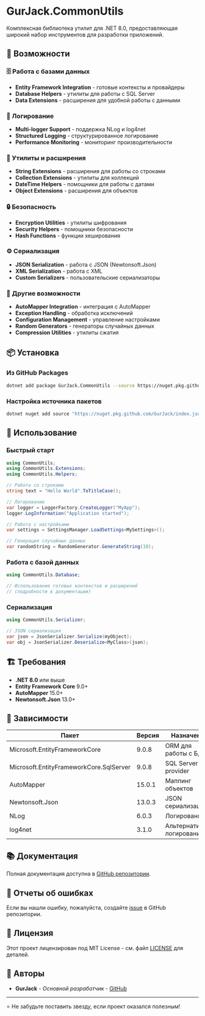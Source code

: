 # GurJack.CommonUtils

Комплексная библиотека утилит для .NET 8.0, предоставляющая широкий набор инструментов для разработки приложений.

## 🚀 Возможности

### 🗄️ Работа с базами данных
- **Entity Framework Integration** - готовые контексты и провайдеры
- **Database Helpers** - утилиты для работы с SQL Server
- **Data Extensions** - расширения для удобной работы с данными

### 📝 Логирование
- **Multi-logger Support** - поддержка NLog и log4net
- **Structured Logging** - структурированное логирование
- **Performance Monitoring** - мониторинг производительности

### 🔧 Утилиты и расширения
- **String Extensions** - расширения для работы со строками
- **Collection Extensions** - утилиты для коллекций
- **DateTime Helpers** - помощники для работы с датами
- **Object Extensions** - расширения для объектов

### 🔒 Безопасность
- **Encryption Utilities** - утилиты шифрования
- **Security Helpers** - помощники безопасности
- **Hash Functions** - функции хеширования

### ⚙️ Сериализация
- **JSON Serialization** - работа с JSON (Newtonsoft.Json)
- **XML Serialization** - работа с XML
- **Custom Serializers** - пользовательские сериализаторы

### 🎯 Другие возможности
- **AutoMapper Integration** - интеграция с AutoMapper
- **Exception Handling** - обработка исключений
- **Configuration Management** - управление настройками
- **Random Generators** - генераторы случайных данных
- **Compression Utilities** - утилиты сжатия

## 📦 Установка

### Из GitHub Packages
```bash
dotnet add package GurJack.CommonUtils --source https://nuget.pkg.github.com/GurJack/index.json
```

### Настройка источника пакетов
```bash
dotnet nuget add source "https://nuget.pkg.github.com/GurJack/index.json" --name "GitHub Packages" --username "GurJack" --password "YOUR_GITHUB_TOKEN" --store-password-in-clear-text
```

## 🔧 Использование

### Быстрый старт
```csharp
using CommonUtils;
using CommonUtils.Extensions;
using CommonUtils.Helpers;

// Работа со строками
string text = "Hello World".ToTitleCase();

// Логирование
var logger = LoggerFactory.CreateLogger("MyApp");
logger.LogInformation("Application started");

// Работа с настройками
var settings = SettingsManager.LoadSettings<MySettings>();

// Генерация случайных данных
var randomString = RandomGenerator.GenerateString(10);
```

### Работа с базой данных
```csharp
using CommonUtils.Database;

// Использование готовых контекстов и расширений
// (подробности в документации)
```

### Сериализация
```csharp
using CommonUtils.Serializer;

// JSON сериализация
var json = JsonSerializer.Serialize(myObject);
var obj = JsonSerializer.Deserialize<MyClass>(json);
```

## 🏗️ Требования

- **.NET 8.0** или выше
- **Entity Framework Core** 9.0+
- **AutoMapper** 15.0+
- **Newtonsoft.Json** 13.0+

## 🤝 Зависимости

| Пакет | Версия | Назначение |
|-------|--------|------------|
| Microsoft.EntityFrameworkCore | 9.0.8 | ORM для работы с БД |
| Microsoft.EntityFrameworkCore.SqlServer | 9.0.8 | SQL Server provider |
| AutoMapper | 15.0.1 | Маппинг объектов |
| Newtonsoft.Json | 13.0.3 | JSON сериализация |
| NLog | 6.0.3 | Логирование |
| log4net | 3.1.0 | Альтернативное логирование |

## 📚 Документация

Полная документация доступна в [GitHub репозитории](https://github.com/GurJack/CommonUtils).

## 🐛 Отчеты об ошибках

Если вы нашли ошибку, пожалуйста, создайте [issue](https://github.com/GurJack/CommonUtils/issues) в GitHub репозитории.

## 📄 Лицензия

Этот проект лицензирован под MIT License - см. файл [LICENSE](https://github.com/GurJack/CommonUtils/blob/main/LICENSE) для деталей.

## 👥 Авторы

- **GurJack** - *Основной разработчик* - [GitHub](https://github.com/GurJack)

---

⭐ Не забудьте поставить звезду, если проект оказался полезным!
